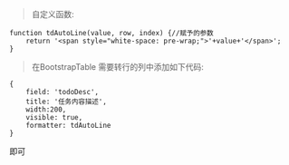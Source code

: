 > 自定义函数:

```
function tdAutoLine(value, row, index) {//赋予的参数
    return '<span style="white-space: pre-wrap;">'+value+'</span>';
}
```

> 在BootstrapTable 需要转行的列中添加如下代码:

```
{
	field: 'todoDesc',
	title: '任务内容描述',
	width:200,
	visible: true,
	formatter: tdAutoLine
}
```

即可
